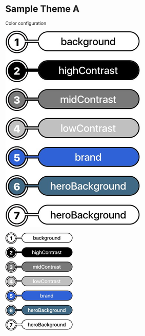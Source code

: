 # Sample Theme A

Color configuration

![](/assets/themeA-colors@2x.jpg)

<img src="/assets/themeA-colors@2x.jpg" width="210" height="306" />

